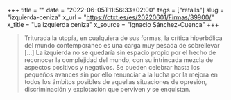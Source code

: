 +++
title = ""
date = "2022-06-05T11:56:33+02:00"
tags = ["retalls"]
slug = "izquierda-ceniza"
x_url = "https://ctxt.es/es/20220601/Firmas/39900/"
x_title = "La izquierda ceniza"
x_source = "Ignacio Sánchez-Cuenca"
+++


> Triturada la utopía, en cualquiera de sus formas, la crítica hiperbólica del mundo contemporáneo es una carga muy pesada de sobrellevar […] La izquierda no se quedaría sin espacio propio por el hecho de reconocer la complejidad del mundo, con su intrincada mezcla de aspectos positivos y negativos. Se pueden celebrar hasta los pequeños avances sin por ello renunciar a la lucha por la mejora en todos los ámbitos posibles de aquellas situaciones de opresión, discriminación y explotación que perviven y se enquistan.

